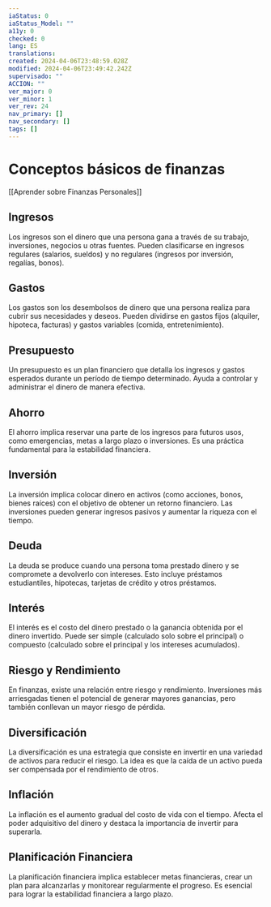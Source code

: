 ```yaml
---
iaStatus: 0
iaStatus_Model: ""
a11y: 0
checked: 0
lang: ES
translations: 
created: 2024-04-06T23:48:59.028Z
modified: 2024-04-06T23:49:42.242Z
supervisado: ""
ACCION: ""
ver_major: 0
ver_minor: 1
ver_rev: 24
nav_primary: []
nav_secondary: []
tags: []
---
```

# Conceptos básicos de finanzas

[[Aprender sobre Finanzas Personales]]

##  Ingresos

Los ingresos son el dinero que una persona gana a través de su trabajo, inversiones, negocios u otras fuentes. Pueden clasificarse en ingresos regulares (salarios, sueldos) y no regulares (ingresos por inversión, regalías, bonos).

## Gastos

Los gastos son los desembolsos de dinero que una persona realiza para cubrir sus necesidades y deseos. Pueden dividirse en gastos fijos (alquiler, hipoteca, facturas) y gastos variables (comida, entretenimiento).

## Presupuesto

Un presupuesto es un plan financiero que detalla los ingresos y gastos esperados durante un período de tiempo determinado. Ayuda a controlar y administrar el dinero de manera efectiva.

## Ahorro

El ahorro implica reservar una parte de los ingresos para futuros usos, como emergencias, metas a largo plazo o inversiones. Es una práctica fundamental para la estabilidad financiera.

## Inversión

La inversión implica colocar dinero en activos (como acciones, bonos, bienes raíces) con el objetivo de obtener un retorno financiero. Las inversiones pueden generar ingresos pasivos y aumentar la riqueza con el tiempo.

## Deuda

La deuda se produce cuando una persona toma prestado dinero y se compromete a devolverlo con intereses. Esto incluye préstamos estudiantiles, hipotecas, tarjetas de crédito y otros préstamos.

## Interés

El interés es el costo del dinero prestado o la ganancia obtenida por el dinero invertido. Puede ser simple (calculado solo sobre el principal) o compuesto (calculado sobre el principal y los intereses acumulados).

## Riesgo y Rendimiento

En finanzas, existe una relación entre riesgo y rendimiento. Inversiones más arriesgadas tienen el potencial de generar mayores ganancias, pero también conllevan un mayor riesgo de pérdida.

## Diversificación

La diversificación es una estrategia que consiste en invertir en una variedad de activos para reducir el riesgo. La idea es que la caída de un activo pueda ser compensada por el rendimiento de otros.

## Inflación

La inflación es el aumento gradual del costo de vida con el tiempo. Afecta el poder adquisitivo del dinero y destaca la importancia de invertir para superarla.

## Planificación Financiera

La planificación financiera implica establecer metas financieras, crear un plan para alcanzarlas y monitorear regularmente el progreso. Es esencial para lograr la estabilidad financiera a largo plazo.
